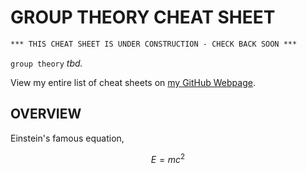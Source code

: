 # GROUP THEORY CHEAT SHEET

```txt
*** THIS CHEAT SHEET IS UNDER CONSTRUCTION - CHECK BACK SOON ***
```

`group theory` _tbd._

View my entire list of cheat sheets on
[my GitHub Webpage](https://jeffdecola.github.io/my-cheat-sheets/).

## OVERVIEW

Einstein's famous equation,

$$
E=mc^2
$$
